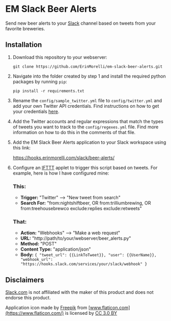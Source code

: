 # EM Slack Beer Alerts

Send new beer alerts to your [Slack](#disclaimer) channel based on tweets from your favorite breweries.

## Installation

1. Download this repository to your webserver:

    ```
    git clone https://github.com/ErinMorelli/em-slack-beer-alerts.git
    ```

2. Navigate into the folder created by step 1 and install the required python packages by running `pip`:

    ```
    pip install -r requirements.txt
    ```

3. Rename the `config/sample_twitter.yml` file to `config/twitter.yml` and add your own Twitter API credentials. Find instructions on how to get your credentials [here](https://python-twitter.readthedocs.io/en/latest/getting_started.html#getting-your-application-tokens).

4. Add the Twitter accounts and regular expressions that match the types of tweets you want to track to the `config/regexes.yml` file. Find more information on how to do this in the comments of that file.

5. Add the EM Slack Beer Alerts application to your Slack workspace using this link:

    https://hooks.erinmorelli.com/slack/beer-alerts/

6. Configure an [IFTTT](https://ifttt.com) applet to trigger this script based on tweets. For example, here is how I have configured mine:

    ### This:
    
    * **Trigger:** "Twitter" --> "New tweet from search"
    * **Search For:** "from:nightshiftbeer, OR from:trilliumbrewing, OR from:treehousebrewco exclude:replies exclude:retweets"

    ### That:
    
    * **Action:** "Webhooks" --> "Make a web request"
    * **URL:** "http://path/to/your/webserver/beer_alerts.py"
    * **Method:** "POST"
    * **Content Type:** "application/json"
    * **Body:** `{ "tweet_url": {{LinkToTweet}}, "user": {{UserName}}, "webhook_url": "https://hooks.slack.com/services/your/slack/webhook" }`


## Disclaimers

[Slack.com](https://www.slack.com/) is not affiliated with the maker of this product and does not endorse this product.

Application icon made by [Freepik](http://www.freepik.com) from [www.flaticon.com](https://www.flaticon.com/) is licensed by [CC 3.0 BY](http://creativecommons.org/licenses/by/3.0)

